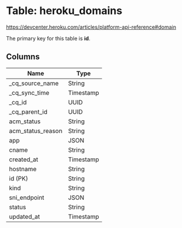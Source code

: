# Table: heroku_domains

https://devcenter.heroku.com/articles/platform-api-reference#domain

The primary key for this table is **id**.

## Columns

| Name          | Type          |
| ------------- | ------------- |
|_cq_source_name|String|
|_cq_sync_time|Timestamp|
|_cq_id|UUID|
|_cq_parent_id|UUID|
|acm_status|String|
|acm_status_reason|String|
|app|JSON|
|cname|String|
|created_at|Timestamp|
|hostname|String|
|id (PK)|String|
|kind|String|
|sni_endpoint|JSON|
|status|String|
|updated_at|Timestamp|